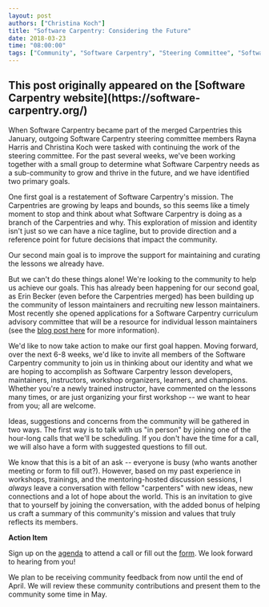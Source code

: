 ```yaml
---
layout: post
authors: ["Christina Koch"]
title: "Software Carpentry: Considering the Future"
date: 2018-03-23
time: "08:00:00"
tags: ["Community", "Software Carpentry", "Steering Committee", "Software Carpentry"]
---
```


<h2>This post originally appeared on the [Software Carpentry website](https://software-carpentry.org/)</h2>

When Software Carpentry became part of the merged Carpentries this January, outgoing Software Carpentry steering committee members Rayna Harris and Christina Koch were tasked with continuing the work of the steering committee.  For the past several weeks, we've been working together with a small group to determine what Software Carpentry needs as a sub-community to grow and thrive in the future, and we have identified two primary goals.  

One first goal is a restatement of Software Carpentry's mission.  The Carpentries are growing by leaps and bounds, so this seems like a timely moment to stop and think about what Software Carpentry is doing as a branch of the Carpentries and why.  This exploration of mission and identity isn't just so we can have a nice tagline, but to provide direction and a reference point for future decisions that impact the community. 

Our second main goal is to improve the support for maintaining and curating the lessons we already have.

But we can't do these things alone!  We're looking to the community to help us achieve our goals.  This has already been happening for our second goal, as Erin Becker (even before the Carpentries merged) has been building up the community of lesson maintainers and recruiting new lesson maintainers.  Most recently she opened applications for a Software Carpentry curriculum advisory committee that will be a resource for individual lesson maintainers (see the [blog post here][cac-blog-post] for more information).

We'd like to now take action to make our first goal happen.  Moving forward, over the next 6-8 weeks, we'd like to invite all members of the Software Carpentry community to join us in thinking about our identity and what we are hoping to accomplish as Software Carpentry lesson developers, maintainers, instructors, workshop organizers, learners, and champions.  Whether you're a newly trained instructor, have commented on the lessons many times, or are just organizing your first workshop -- we want to hear from you; all are welcome.

Ideas, suggestions and concerns from the community will be gathered in two ways. The first way is to talk with us "in person" by joining one of the hour-long calls that we'll be scheduling.  If you don't have the time for a call, we will also have a form with suggested questions to fill out.  

We know that this is a bit of an ask -- everyone is busy (who wants another meeting or form to fill out?).  However, based on my past experience in workshops, trainings, and the mentoring-hosted discussion sessions, I *always* leave a conversation with fellow "carpenters" with new ideas, new connections and a lot of hope about the world.  This is an invitation to give that to yourself by joining the conversation, with the added bonus of helping us craft a summary of this community's mission and values that truly reflects its members.

**Action Item** 

Sign up on the [agenda][agenda] to attend a call or fill out the [form][form].  We look forward to hearing from you!

We plan to be receiving community feedback from now until the end of April.  We will review these community contributions and present them to the community some time in May.

[cac-blog-post]: https://software-carpentry.org/blog/2018/03/curriculum-advisors.html
[agenda]: https://docs.google.com/document/d/1As6XBTEUHsqROmn9aPb-TBb2glXHrg4b-swVPn_9NW8/edit
[form]: https://goo.gl/forms/44HGGLy4lfYIuvyC3
